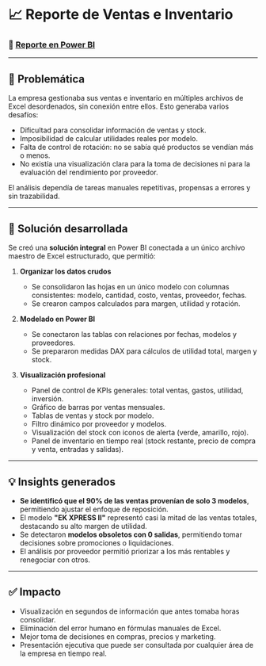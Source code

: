# 📈 Reporte de Ventas e Inventario

### 🔗 [Reporte en Power BI](https://bit.ly/reclamosView)

---

## 🧩 Problemática

La empresa gestionaba sus ventas e inventario en múltiples archivos de Excel desordenados, sin conexión entre ellos. Esto generaba varios desafíos:

- Dificultad para consolidar información de ventas y stock.
- Imposibilidad de calcular utilidades reales por modelo.
- Falta de control de rotación: no se sabía qué productos se vendían más o menos.
- No existía una visualización clara para la toma de decisiones ni para la evaluación del rendimiento por proveedor.

El análisis dependía de tareas manuales repetitivas, propensas a errores y sin trazabilidad.

---

## 🎯 Solución desarrollada

Se creó una **solución integral** en Power BI conectada a un único archivo maestro de Excel estructurado, que permitió:

1. **Organizar los datos crudos**
   - Se consolidaron las hojas en un único modelo con columnas consistentes: modelo, cantidad, costo, ventas, proveedor, fechas.
   - Se crearon campos calculados para margen, utilidad y rotación.

2. **Modelado en Power BI**
   - Se conectaron las tablas con relaciones por fechas, modelos y proveedores.
   - Se prepararon medidas DAX para cálculos de utilidad total, margen y stock.

3. **Visualización profesional**
   - Panel de control de KPIs generales: total ventas, gastos, utilidad, inversión.
   - Gráfico de barras por ventas mensuales.
   - Tablas de ventas y stock por modelo.
   - Filtro dinámico por proveedor y modelos.
   - Visualización del stock con iconos de alerta (verde, amarillo, rojo).
   - Panel de inventario en tiempo real (stock restante, precio de compra y venta, entradas y salidas).

---

## 💡 Insights generados

- **Se identificó que el 90% de las ventas provenían de solo 3 modelos**, permitiendo ajustar el enfoque de reposición.
- El modelo **"EK XPRESS II"** representó casi la mitad de las ventas totales, destacando su alto margen de utilidad.
- Se detectaron **modelos obsoletos con 0 salidas**, permitiendo tomar decisiones sobre promociones o liquidaciones.
- El análisis por proveedor permitió priorizar a los más rentables y renegociar con otros.

---

## ✅ Impacto

- Visualización en segundos de información que antes tomaba horas consolidar.
- Eliminación del error humano en fórmulas manuales de Excel.
- Mejor toma de decisiones en compras, precios y marketing.
- Presentación ejecutiva que puede ser consultada por cualquier área de la empresa en tiempo real.




